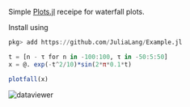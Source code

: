 Simple [Plots.jl](https://github.com/JuliaPlots/Plots.jl) receipe for waterfall plots.

Install using
```julia
pkg> add https://github.com/JuliaLang/Example.jl
```

```julia
t = [n - τ for n in -100:100, τ in -50:5:50]
x = @. exp(-t^2/10)*sin(2*π*0.1*t)

plotfall(x)
```
![dataviewer](https://user-images.githubusercontent.com/8927904/149405910-5f054f17-741b-4327-8b6a-a651c25ed825.png)
